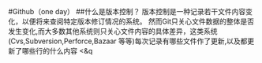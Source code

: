 #Github（one day）
##什么是版本控制？
版本控制是一种记录若干文件内容变化，以便将来查阅特定版本修订情况的系统。
然而Git只关心文件数据的整体是否发生变化,而大多数其他系统则只关心文件内容的具体差异，这类系统(Cvs,Subversion,Perforce,Bazaar 等等)每次记录有哪些文件作了更新,以及都更新了哪些行的什么内容
<&q
